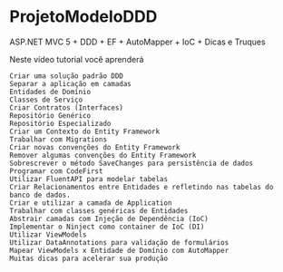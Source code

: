 # ProjetoModeloDDD
ASP.NET MVC 5 + DDD + EF + AutoMapper + IoC + Dicas e Truques 

Neste vídeo tutorial você aprenderá

    Criar uma solução padrão DDD
    Separar a aplicação em camadas
    Entidades de Domínio
    Classes de Serviço
    Criar Contratos (Interfaces)
    Repositório Genérico
    Repositório Especializado
    Criar um Contexto do Entity Framework
    Trabalhar com Migrations
    Criar novas convenções do Entity Framework
    Remover algumas convenções do Entity Framework
    Sobrescrever o método SaveChanges para persistência de dados
    Programar com CodeFirst
    Utilizar FluentAPI para modelar tabelas
    Criar Relacionamentos entre Entidades e refletindo nas tabelas do banco de dados.
    Criar e utilizar a camada de Application
    Trabalhar com classes genéricas de Entidades
    Abstrair camadas com Injeção de Dependência (IoC)
    Implementar o Ninject como container de IoC (DI)
    Utilizar ViewModels
    Utilizar DataAnnotations para validação de formulários
    Mapear ViewModels x Entidade de Domínio com AutoMapper
    Muitas dicas para acelerar sua produção

